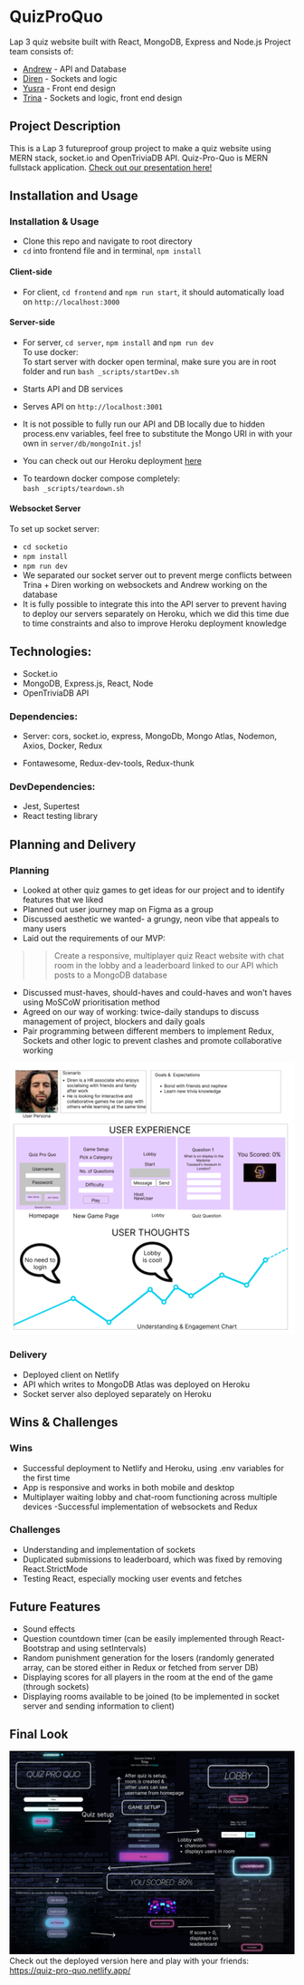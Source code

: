 # QuizProQuo
 Lap 3 quiz website built with React, MongoDB, Express and Node.js
 Project team consists of:
 * [Andrew](https://github.com/akennedy205) - API and Database
 * [Diren](https://github.com/Dnayir) - Sockets and logic
 * [Yusra](https://github.com/yusra-tahir) - Front end design
 * [Trina](https://github.com/trinayau) - Sockets and logic, front end design

## Project Description
This is a Lap 3 futureproof group project to make a quiz website using MERN stack, socket.io and OpenTriviaDB API.
Quiz-Pro-Quo is MERN fullstack application.
[Check out our presentation here!](https://docs.google.com/presentation/d/1VIfxZGBgPGmab93PZb7CP9ZojwH718spbEjiYoBl_OU/edit?usp=sharing)

## Installation and Usage
### Installation & Usage
 * Clone this repo and navigate to root directory
 * `cd` into frontend file and in terminal, `npm install`
#### Client-side
 * For client, `cd frontend` and `npm run start`, it should automatically load on `http://localhost:3000`

#### Server-side
 * For server, `cd server`, `npm install` and `npm run dev`  
 To use docker:  
 To start server with docker open terminal, make sure you are in root folder and run `bash _scripts/startDev.sh`
 * Starts API and DB services
 * Serves API on `http://localhost:3001`  
 * It is not possible to fully run our API and DB locally due to hidden process.env variables, feel free to substitute the Mongo URI in with your own in `server/db/mongoInit.js`!
 * You can check out our Heroku deployment [here](https://quizpq.herokuapp.com/) 

 * To teardown docker compose completely:  
    `bash _scripts/teardown.sh` 
    
#### Websocket Server
 To set up socket server:  
* `cd socketio`  
* `npm install`
* `npm run dev`
* We separated our socket server out to prevent merge conflicts between Trina + Diren working on websockets and Andrew working on the database
* It is fully possible to integrate this into the API server to prevent having to deploy our servers separately on Heroku, which we did this time due to time constraints and also to improve Heroku deployment knowledge

## Technologies:
- Socket.io
- MongoDB, Express.js, React, Node
- OpenTriviaDB API

### Dependencies:
 - Server: cors, socket.io, express, MongoDb, Mongo Atlas, Nodemon, Axios, Docker, Redux

 - Fontawesome, Redux-dev-tools, Redux-thunk

### DevDependencies: 
- Jest, Supertest
- React testing library



## Planning and Delivery
### Planning
* Looked at other quiz games to get ideas for our project and to identify features that we liked
* Planned out user journey map on Figma as a group
* Discussed aesthetic we wanted- a grungy, neon vibe that appeals to many users
* Laid out the requirements of our MVP:
>> Create a responsive, multiplayer quiz React website with chat room in the lobby and a leaderboard linked to our API which posts to a MongoDB database
* Discussed must-haves, should-haves and could-haves and won't haves using MoSCoW prioritisation method
* Agreed on our way of working: twice-daily standups to discuss management of project, blockers and daily goals
* Pair programming between different members to implement Redux, Sockets and other logic to prevent clashes and promote collaborative working

![QuizProQuo user journey](frontend/src/images/UserJourneyMap.png)

### Delivery
* Deployed client on Netlify
* API which writes to MongoDB Atlas was deployed on Heroku
* Socket server also deployed separately on Heroku
 
## Wins & Challenges

### Wins
- Successful deployment to Netlify and Heroku, using .env variables for the first time
- App is responsive and works in both mobile and desktop
- Multiplayer waiting lobby and chat-room functioning across multiple devices
 -Successful implementation of websockets and Redux
### Challenges
- Understanding and implementation of sockets
- Duplicated submissions to leaderboard, which was fixed by removing React.StrictMode
- Testing React, especially mocking user events and fetches

## Future Features
 - Sound effects
 - Question countdown timer (can be easily implemented through React-Bootstrap and using setIntervals)
 - Random punishment generation for the losers (randomly generated array, can be stored either in Redux or fetched from server DB)
 - Displaying scores for all players in the room at the end of the game (through sockets)
 - Displaying rooms available to be joined (to be implemented in socket server and sending information to client)

## Final Look
![Final look of Quiz Pro Quo](frontend/src/images/final.png)
Check out the deployed version here and play with your friends: https://quiz-pro-quo.netlify.app/
